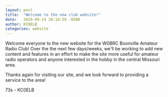 ```yaml
---
layout: post
title:  "Welcome to the new club website!"
date:   2019-09-14 20:10:59 -0500
author: KC0ELB
categories: website
---
```

Welcome everyone to the new website for the W0BRC Boonville Amateur Radio Club! Over the the next few days/weeks, we'll be working to add new content and features in an effort to make the site more useful for amateur radio operators and anyone interested in the hobby in the central Missouri area.

Thanks again for visiting our site, and we look forward to providing a service to the area!

73s - KC0ELB
